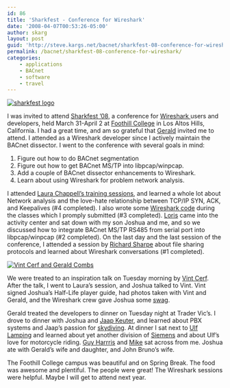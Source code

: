 ```yaml
---
id: 86
title: 'Sharkfest - Conference for Wireshark'
date: '2008-04-07T00:53:26-05:00'
author: skarg
layout: post
guid: 'http://steve.kargs.net/bacnet/sharkfest-08-conference-for-wireshark/'
permalink: /bacnet/sharkfest-08-conference-for-wireshark/
categories:
    - applications
    - BACnet
    - software
    - travel
---
```


[![sharkfest logo](http://steve.kargs.net/wp-content/uploads/2008/sharkfest08.gif)](http://steve.kargs.net/wp-content/uploads/2008/sharkfest08.gif)

I was invited to attend [Sharkfest ’08](http://www.cacetech.com/SHARKFEST.08/), a conference for [Wireshark ](http://wireshark.org/)users and developers, held March 31-April 2 at [Foothill College](http://www.foothill.fhda.edu/) in Los Altos Hills, California. I had a great time, and am so grateful that [Gerald](http://en.wikipedia.org/wiki/Gerald_Combs) invited me to attend. I attended as a Wireshark developer since I actively maintain the BACnet dissector. I went to the conference with several goals in mind:

1. Figure out how to do BACnet segmentation
2. Figure out how to get BACnet MS/TP into libpcap/winpcap.
3. Add a couple of BACnet dissector enhancements to Wireshark.
4. Learn about using Wireshark for problem network analysis.

I attended [Laura Chappell’s training sessions](http://www.wiresharktraining.com/), and learned a whole lot about Network analysis and the love-hate relationship between TCP/IP SYN, ACK, and Keepalives (#4 completed). I also wrote some [Wireshark code](http://bugs.wireshark.org/bugzilla/show_bug.cgi?id=2404) during the classes which I promply submitted (#3 completed). [Loris](http://www.linkedin.com/pub/2/309/5b5) came into the activity center and sat down with my son Joshua and me, and so we discussed how to integrate BACnet MS/TP RS485 from serial port into libpcap/winpcap (#2 completed). On the last day and the last session of the conference, I attended a session by [Richard Sharpe](http://www.richardsharpe.com/) about file sharing protocols and learned about Wireshark conversations (#1 completed).

[![Vint Cerf and Gerald Combs](http://steve.kargs.net/wp-content/uploads/2008/thumbs/Vint_Gerald.jpg "Vint Cerf and Gerald Combs")](http://steve.kargs.net/wp-content/uploads/2008/Vint_Gerald.jpg)

We were treated to an inspiration talk on Tuesday morning by [Vint Cerf](http://en.wikipedia.org/wiki/Vinton_Cerf). After the talk, I went to Laura’s session, and Joshua talked to Vint. Vint signed Joshua’s Half-Life player guide, had photos taken with Vint and Gerald, and the Wireshark crew gave Joshua some [swag](http://en.wikipedia.org/wiki/Promotional_item).

Gerald treated the developers to dinner on Tuesday night at Trader Vic’s. I drove to dinner with Joshua and [Jaap Keuter](http://www.linkedin.com/in/jaapkeuter), and learned about PBX systems and Jaap’s passion for [skydiving](http://www.xs4all.nl/~skydiver/). At dinner I sat next to [Ulf Lamping](http://wiki.wireshark.org/UlfLamping) and learned about yet another division of [Siemens](http://siemens.com/) and about Ulf’s love for motorcycle riding. [Guy Harrris](mailto:guy@alum.mit.edu) and [Mike](http://weblogs.java.net/blog/bondolo/) sat across from me. Joshua ate with Gerald’s wife and daughter, and John Bruno’s wife.

The Foothill College campus was beautiful and on Spring Break. The food was awesome and plentiful. The people were great! The Wireshark sessions were helpful. Maybe I will get to attend next year.